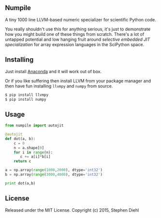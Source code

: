 Numpile
-------

A tiny 1000 line LLVM-based numeric specializer for scientific Python code.

You really shouldn't use this for anything serious, it's just to demonstrate how
you might build one of these things from scratch. There's a lot of untapped
potential and low hanging fruit around *selective embedded JIT specialization*
for array expression languages in the SciPython space.

Installing
----------

Just install [Anaconda](https://store.continuum.io/cshop/anaconda/) and it will
work out of box.

Or if you like suffering then install LLVM from your package manager and
then have fun installing ``llvmpy`` and ``numpy`` from source.

```bash
$ pip install llvmpy
$ pip install numpy
```

Usage
-----

```python
from numpile import autojit

@autojit
def dot(a, b):
    c = 0
    n = a.shape[0]
    for i in range(n):
       c += a[i]*b[i]
    return c

a = np.array(range(1000,2000), dtype='int32')
b = np.array(range(3000,4000), dtype='int32')

print dot(a,b)
```

License
-------

Released under the MIT License.
Copyright (c) 2015, Stephen Diehl
